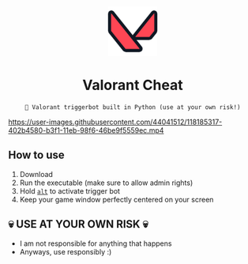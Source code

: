 

<div align=center>
  
  <img src="./images/valorantLogo.png" width=100>
  
  # Valorant Cheat
  ```
  💎 Valorant triggerbot built in Python (use at your own risk!)
  ```
  
</div>


https://user-images.githubusercontent.com/44041512/118185317-402b4580-b3f1-11eb-98f6-46be9f5559ec.mp4


## How to use
1. Download
2. Run the executable (make sure to allow admin rights)
3. Hold <u>`alt`</u> to activate trigger bot
4. Keep your game window perfectly centered on your screen

## 💀 USE AT YOUR OWN RISK 💀
- I am not responsible for anything that happens
- Anyways, use responsibly :)
